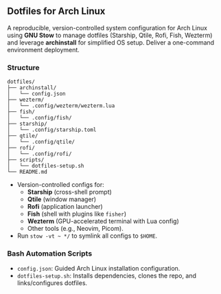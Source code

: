 ## **Dotfiles for Arch Linux**

A reproducible, version-controlled system configuration for Arch Linux using **GNU Stow** to manage dotfiles (Starship, Qtile, Rofi, Fish, Wezterm) and leverage **archinstall** for simplified OS setup. Deliver a one-command environment deployment.

### **Structure**  

   ```  
   dotfiles/  
   ├── archinstall/    
   │   └── config.json
   ├── wezterm/  
   │   └── .config/wezterm/wezterm.lua  
   ├── fish/  
   │   └── .config/fish/  
   ├── starship/  
   │   └── .config/starship.toml  
   ├── qtile/  
   │   └── .config/qtile/  
   ├── rofi/  
   │   └── .config/rofi/  
   ├── scripts/  
   │   └── dotfiles-setup.sh  
   └── README.md  
   ```  
   - Version-controlled configs for:  
     - **Starship** (cross-shell prompt)  
     - **Qtile** (window manager)  
     - **Rofi** (application launcher)  
     - **Fish** (shell with plugins like `fisher`)  
     - **Wezterm** (GPU-accelerated terminal with Lua config)
     - Other tools (e.g., Neovim, Picom).  
   - Run `stow -vt ~ */` to symlink all configs to `$HOME`.

### **Bash Automation Scripts**  
   - `config.json`: Guided Arch Linux installation configuration. 
   - `dotfiles-setup.sh`: Installs dependencies, clones the repo, and links/configures dotfiles.  
